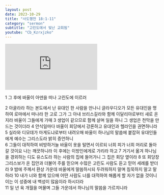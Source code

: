 ```yaml
---
layout: post
date: 2023-10-29
title: "사도행전 18:1-11"
category: "sermon"
subtitle: "고린도에서 빛난 교회됨"
youtube: "Cb_Kzrxjzko"
---
```


<div class="youtube margin-large">
    <iframe src="https://www.youtube.com/embed/Cb_Kzrxjzko" title="YouTube video player" frameborder="0" allow="accelerometer; autoplay; clipboard-write; encrypted-media; gyroscope; picture-in-picture; web-share" allowfullscreen></iframe>
</div>

1 그 후에 바울이 아덴을 떠나 고린도에 이르러

2 아굴라라 하는 본도에서 난 유대인 한 사람을 만나니 글라우디오가 모든 유대인을 명하여 로마에서 떠나라 한 고로 그가 그 아내 브리스길라와 함께 이달리야로부터 새로 온지라 바울이 그들에게 가매
3 생업이 같으므로 함께 살며 일을 하니 그 생업은 천막을 만드는 것이더라
4 안식일마다 바울이 회당에서 강론하고 유대인과 헬라인을 권면하니라
5 실라와 디모데가 마게도냐로부터 내려오매 바울이 하나님의 말씀에 붙잡혀 유대인들에게 예수는 그리스도라 밝히 증언하니  
6 그들이 대적하여 비방하거늘 바울이 옷을 털면서 이르되 너희 피가 너희 머리로 돌아갈 것이요 나는 깨끗하니라 이 후에는 이방인에게로 가리라 하고
7 거기서 옮겨 하나님을 경외하는 디도 유스도라 하는 사람의 집에 들어가니 그 집은 회당 옆이라
8 또 회당장 그리스보가 온 집안과 더불어 주를 믿으며 수많은 고린도 사람도 듣고 믿어 세례를 받더라
9 밤에 주께서 환상 가운데 바울에게 말씀하시되 두려워하지 말며 침묵하지 말고 말하라
10 내가 너와 함께 있으매 어떤 사람도 너를 대적하여 해롭게 할 자가 없을 것이니 이는 이 성중에 내 백성이 많음이라 하시더라  
11 일 년 육 개월을 머물며 그들 가운데서 하나님의 말씀을 가르치니라